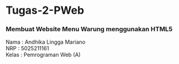 # Tugas-2-PWeb

### Membuat Website Menu Warung menggunakan HTML5 <br/>
Nama  : Andhika Lingga Mariano <br/>
NRP   : 5025211161 <br/>
Kelas : Pemrograman Web (A)
